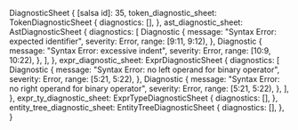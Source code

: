 DiagnosticSheet {
    [salsa id]: 35,
    token_diagnostic_sheet: TokenDiagnosticSheet {
        diagnostics: [],
    },
    ast_diagnostic_sheet: AstDiagnosticSheet {
        diagnostics: [
            Diagnostic {
                message: "Syntax Error: expected identifier",
                severity: Error,
                range: [9:11, 9:12),
            },
            Diagnostic {
                message: "Syntax Error: excessive indent",
                severity: Error,
                range: [10:9, 10:22),
            },
        ],
    },
    expr_diagnostic_sheet: ExprDiagnosticSheet {
        diagnostics: [
            Diagnostic {
                message: "Syntax Error: no left operand for binary operator",
                severity: Error,
                range: [5:21, 5:22),
            },
            Diagnostic {
                message: "Syntax Error: no right operand for binary operator",
                severity: Error,
                range: [5:21, 5:22),
            },
        ],
    },
    expr_ty_diagnostic_sheet: ExprTypeDiagnosticSheet {
        diagnostics: [],
    },
    entity_tree_diagnostic_sheet: EntityTreeDiagnosticSheet {
        diagnostics: [],
    },
}